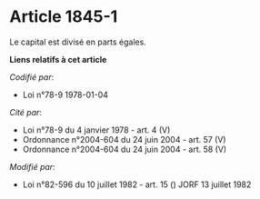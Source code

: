 # Article 1845-1

Le capital est divisé en parts égales.

**Liens relatifs à cet article**

_Codifié par_:

  - Loi n°78-9 1978-01-04

_Cité par_:

  - Loi n°78-9 du 4 janvier 1978 - art. 4 (V)
  - Ordonnance n°2004-604 du 24 juin 2004 - art. 57 (V)
  - Ordonnance n°2004-604 du 24 juin 2004 - art. 58 (V)

_Modifié par_:

  - Loi n°82-596 du 10 juillet 1982 - art. 15 () JORF 13 juillet 1982
